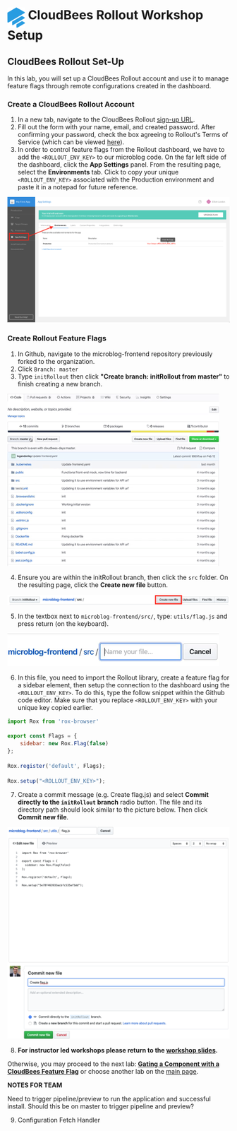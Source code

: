 # <img src="images/Rollout-blue.svg" alt="CloudBees Rollout Logo" width="40" align="top"> CloudBees Rollout Workshop Setup

## CloudBees Rollout Set-Up
In this lab, you will set up a CloudBees Rollout account and use it to manage feature flags through remote configurations created in the dashboard.

### Create a CloudBees Rollout Account 

1. In a new tab, navigate to the CloudBees Rollout [sign-up URL](https://app.rollout.io/signup).
2. Fill out the form with your name, email, and created password. After confirming your password,  check the box agreeing to Rollout's Terms of Service (which can be viewed [here](https://docs.cloudbees.com/docs/cloudbees-common/latest/subscription-agreement/)).
3. In order to control feature flags from the Rollout dashboard, we have to add the `<ROLLOUT_ENV_KEY>` to our microblog code. On the far left side of the dashboard, click the **App Settings** panel. From the resulting page, select the **Environments** tab. Click to copy your unique `<ROLLOUT_ENV_KEY>` associated with the Production environment and paste it in a notepad for future reference.

<p><img src="images/RolloutEnvKey.png" />

### Create Rollout Feature Flags

1. In Github, navigate to the microblog-frontend repository previously forked to the organization.
2. Click `Branch: master`
3. Type `initRollout` then click **"Create branch: initRollout from master"** to finish creating a new branch.
<p><img src="images/initRolloutBranch.gif" />

4. Ensure you are within the initRollout branch, then click the `src` folder. On the resulting page, click the **Create new file** button.
<p><img src="images/srcCreateNewFile.png" />

5. In the textbox next to `microblog-frontend/src/`, type: `utils/flag.js` and press return (on the keyboard).
<p><img src="images/utilsFlagJS.gif" />

6. In this file, you need to import the Rollout library, create a feature flag for a sidebar element, then setup the connection to the dashboard using the `<ROLLOUT_ENV_KEY>`. To do this, type the follow snippet within the Github code editor. Make sure that you replace `<ROLLOUT_ENV_KEY>` with your unique key copied earlier.
```javascript
import Rox from 'rox-browser'

export const Flags = {
	sidebar: new Rox.Flag(false)
};

Rox.register('default', Flags);

Rox.setup("<ROLLOUT_ENV_KEY>");
```
7. Create a commit message (e.g. Create flag.js) and select **Commit directly to the `initRollout` branch** radio button. The file and its directory path should look similar to the picture below. Then click **Commit new file**.
<p><img src="images/flagJSCommit.png" />

8. **For instructor led workshops please return to the [workshop slides](https://cloudbees-days.github.io/core-rollout-flow-workshop/rollout/#1).**

Otherwise, you may proceed to the next lab: [**Gating a Component with a CloudBees Feature Flag**](../rolloutFeature/rolloutFeature.md) or choose another lab on the [main page](../../README.md#workshop-labs).

**NOTES FOR TEAM**

Need to trigger pipeline/preview to run the application and successful install.
Should this be on master to trigger pipeline and preview?

9. Configuration Fetch Handler
